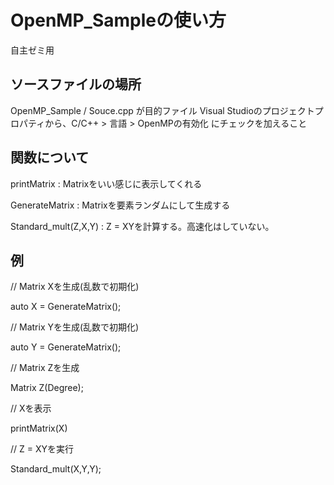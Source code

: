 # OpenMP_Sampleの使い方
自主ゼミ用

## ソースファイルの場所
OpenMP_Sample / Souce.cpp
が目的ファイル
Visual Studioのプロジェクトプロパティから、C/C++ > 言語 > OpenMPの有効化 にチェックを加えること

## 関数について
printMatrix : Matrixをいい感じに表示してくれる

GenerateMatrix : Matrixを要素ランダムにして生成する

Standard_mult(Z,X,Y) : Z = XYを計算する。高速化はしていない。

## 例
// Matrix Xを生成(乱数で初期化)

auto X = GenerateMatrix();


// Matrix Yを生成(乱数で初期化)

auto Y = GenerateMatrix();


// Matrix Zを生成

Matrix Z(Degree);


// Xを表示

printMatrix(X)


// Z = XYを実行

Standard_mult(X,Y,Y);
